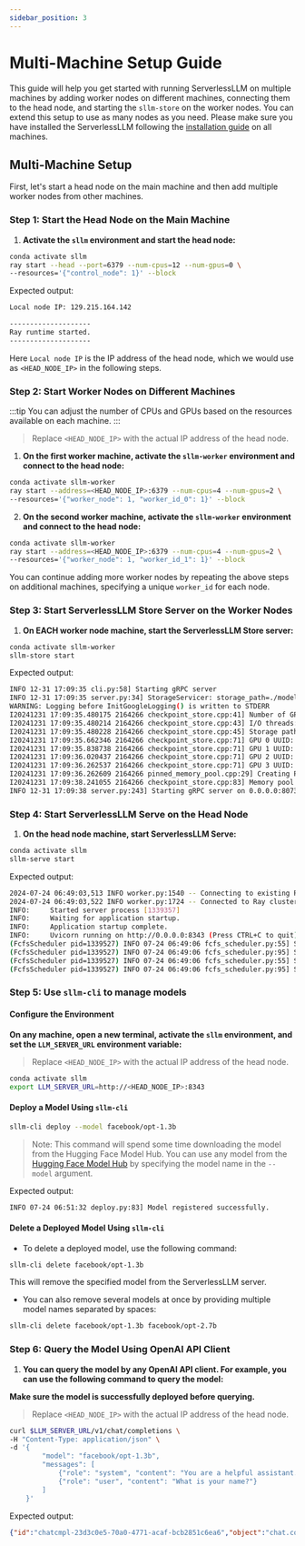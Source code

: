 ```yaml
---
sidebar_position: 3
---
```


# Multi-Machine Setup Guide

This guide will help you get started with running ServerlessLLM on multiple machines by adding worker nodes on different machines, connecting them to the head node, and starting the `sllm-store` on the worker nodes. You can extend this setup to use as many nodes as you need. Please make sure you have installed the ServerlessLLM following the [installation guide](./installation.md) on all machines.

## Multi-Machine Setup

First, let's start a head node on the main machine and then add multiple worker nodes from other machines.

### Step 1: Start the Head Node on the Main Machine

1. **Activate the `sllm` environment and start the head node:**

```bash
conda activate sllm
ray start --head --port=6379 --num-cpus=12 --num-gpus=0 \
--resources='{"control_node": 1}' --block
```

Expected output:

```bash
Local node IP: 129.215.164.142

--------------------
Ray runtime started.
--------------------
```

Here `Local node IP` is the IP address of the head node, which we would use as `<HEAD_NODE_IP>` in the following steps.

### Step 2: Start Worker Nodes on Different Machines

:::tip
You can adjust the number of CPUs and GPUs based on the resources available on each machine.
:::

> Replace `<HEAD_NODE_IP>` with the actual IP address of the head node.

1. **On the first worker machine, activate the `sllm-worker` environment and connect to the head node:**

```bash
conda activate sllm-worker
ray start --address=<HEAD_NODE_IP>:6379 --num-cpus=4 --num-gpus=2 \
--resources='{"worker_node": 1, "worker_id_0": 1}' --block
```

2. **On the second worker machine, activate the `sllm-worker` environment and connect to the head node:**

```bash
conda activate sllm-worker
ray start --address=<HEAD_NODE_IP>:6379 --num-cpus=4 --num-gpus=2 \
--resources='{"worker_node": 1, "worker_id_1": 1}' --block
```

You can continue adding more worker nodes by repeating the above steps on additional machines, specifying a unique `worker_id` for each node.

### Step 3: Start ServerlessLLM Store Server on the Worker Nodes

1. **On EACH worker node machine, start the ServerlessLLM Store server:**

```bash
conda activate sllm-worker
sllm-store start
```

Expected output:

```bash
INFO 12-31 17:09:35 cli.py:58] Starting gRPC server
INFO 12-31 17:09:35 server.py:34] StorageServicer: storage_path=./models, mem_pool_size=4294967296, num_thread=4, chunk_size=33554432, registration_required=False
WARNING: Logging before InitGoogleLogging() is written to STDERR
I20241231 17:09:35.480175 2164266 checkpoint_store.cpp:41] Number of GPUs: 4
I20241231 17:09:35.480214 2164266 checkpoint_store.cpp:43] I/O threads: 4, chunk size: 32MB
I20241231 17:09:35.480228 2164266 checkpoint_store.cpp:45] Storage path: "./models"
I20241231 17:09:35.662346 2164266 checkpoint_store.cpp:71] GPU 0 UUID: c9938b31-33b0-e02f-24c5-88bd6fbe19ad
I20241231 17:09:35.838738 2164266 checkpoint_store.cpp:71] GPU 1 UUID: 3f4f72ef-ed7f-2ddb-e454-abcc6c0330b0
I20241231 17:09:36.020437 2164266 checkpoint_store.cpp:71] GPU 2 UUID: 99b39a1b-5fdd-1acb-398a-426672ebc1a8
I20241231 17:09:36.262537 2164266 checkpoint_store.cpp:71] GPU 3 UUID: c164f9d9-f157-daeb-d7be-5c98029c2a2b
I20241231 17:09:36.262609 2164266 pinned_memory_pool.cpp:29] Creating PinnedMemoryPool with 128 buffers of 33554432 bytes
I20241231 17:09:38.241055 2164266 checkpoint_store.cpp:83] Memory pool created with 4GB
INFO 12-31 17:09:38 server.py:243] Starting gRPC server on 0.0.0.0:8073
```

### Step 4: Start ServerlessLLM Serve on the Head Node

1. **On the head node machine, start ServerlessLLM Serve:**

```bash
conda activate sllm
sllm-serve start
```

Expected output:

```bash
2024-07-24 06:49:03,513 INFO worker.py:1540 -- Connecting to existing Ray cluster at address: 129.215.164.142:6379...
2024-07-24 06:49:03,522 INFO worker.py:1724 -- Connected to Ray cluster.
INFO:     Started server process [1339357]
INFO:     Waiting for application startup.
INFO:     Application startup complete.
INFO:     Uvicorn running on http://0.0.0.0:8343 (Press CTRL+C to quit)
(FcfsScheduler pid=1339527) INFO 07-24 06:49:06 fcfs_scheduler.py:55] Starting FCFS scheduler
(FcfsScheduler pid=1339527) INFO 07-24 06:49:06 fcfs_scheduler.py:95] Starting control loop
(FcfsScheduler pid=1339527) INFO 07-24 06:49:06 fcfs_scheduler.py:55] Starting FCFS scheduler
(FcfsScheduler pid=1339527) INFO 07-24 06:49:06 fcfs_scheduler.py:95] Starting control loop
```

### Step 5: Use `sllm-cli` to manage models

#### Configure the Environment
**On any machine, open a new terminal, activate the `sllm` environment, and set the `LLM_SERVER_URL` environment variable:**

> Replace `<HEAD_NODE_IP>` with the actual IP address of the head node.

```bash
conda activate sllm
export LLM_SERVER_URL=http://<HEAD_NODE_IP>:8343
```
#### Deploy a Model Using `sllm-cli`

```bash
sllm-cli deploy --model facebook/opt-1.3b
```

> Note: This command will spend some time downloading the model from the Hugging Face Model Hub. You can use any model from the [Hugging Face Model Hub](https://huggingface.co/models) by specifying the model name in the `--model` argument.

Expected output:

```bash
INFO 07-24 06:51:32 deploy.py:83] Model registered successfully.
```

#### Delete a Deployed Model Using `sllm-cli`

- To delete a deployed model, use the following command:

```bash
sllm-cli delete facebook/opt-1.3b
```

This will remove the specified model from the ServerlessLLM server.

- You can also remove several models at once by providing multiple model names separated by spaces:

```bash
sllm-cli delete facebook/opt-1.3b facebook/opt-2.7b
```


### Step 6: Query the Model Using OpenAI API Client

1. **You can query the model by any OpenAI API client. For example, you can use the following command to query the model:**

**Make sure the model is successfully deployed before querying.**

> Replace `<HEAD_NODE_IP>` with the actual IP address of the head node.

```bash
curl $LLM_SERVER_URL/v1/chat/completions \
-H "Content-Type: application/json" \
-d '{
        "model": "facebook/opt-1.3b",
        "messages": [
            {"role": "system", "content": "You are a helpful assistant."},
            {"role": "user", "content": "What is your name?"}
        ]
    }'
```

Expected output:

```json
{"id":"chatcmpl-23d3c0e5-70a0-4771-acaf-bcb2851c6ea6","object":"chat.completion","created":1721706121,"model":"facebook/opt-1.3b","choices":[{"index":0,"message":{"role":"assistant","content":"system: You are a helpful assistant.\nuser: What is your name?\nsystem: I am a helpful assistant.\n"},"logprobs":null,"finish_reason":"stop"}],"usage":{"prompt_tokens":16,"completion_tokens":26,"total_tokens":42}}
```
